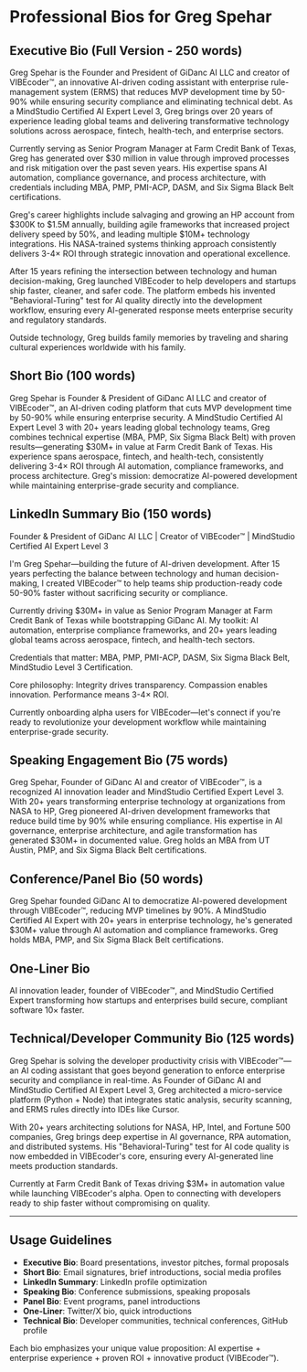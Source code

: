 # Professional Bios for Greg Spehar

## Executive Bio (Full Version - 250 words)

Greg Spehar is the Founder and President of GiDanc AI LLC and creator of VIBEcoder™, an innovative AI-driven coding assistant with enterprise rule-management system (ERMS) that reduces MVP development time by 50-90% while ensuring security compliance and eliminating technical debt. As a MindStudio Certified AI Expert Level 3, Greg brings over 20 years of experience leading global teams and delivering transformative technology solutions across aerospace, fintech, health-tech, and enterprise sectors.

Currently serving as Senior Program Manager at Farm Credit Bank of Texas, Greg has generated over $30 million in value through improved processes and risk mitigation over the past seven years. His expertise spans AI automation, compliance governance, and process architecture, with credentials including MBA, PMP, PMI-ACP, DASM, and Six Sigma Black Belt certifications.

Greg's career highlights include salvaging and growing an HP account from $300K to $1.5M annually, building agile frameworks that increased project delivery speed by 50%, and leading multiple $10M+ technology integrations. His NASA-trained systems thinking approach consistently delivers 3-4× ROI through strategic innovation and operational excellence.

After 15 years refining the intersection between technology and human decision-making, Greg launched VIBEcoder to help developers and startups ship faster, cleaner, and safer code. The platform embeds his invented "Behavioral-Turing" test for AI quality directly into the development workflow, ensuring every AI-generated response meets enterprise security and regulatory standards.

Outside technology, Greg builds family memories by traveling and sharing cultural experiences worldwide with his family.

## Short Bio (100 words)

Greg Spehar is Founder & President of GiDanc AI LLC and creator of VIBEcoder™, an AI-driven coding platform that cuts MVP development time by 50-90% while ensuring enterprise security. A MindStudio Certified AI Expert Level 3 with 20+ years leading global technology teams, Greg combines technical expertise (MBA, PMP, Six Sigma Black Belt) with proven results—generating $30M+ in value at Farm Credit Bank of Texas. His experience spans aerospace, fintech, and health-tech, consistently delivering 3-4× ROI through AI automation, compliance frameworks, and process architecture. Greg's mission: democratize AI-powered development while maintaining enterprise-grade security and compliance.

## LinkedIn Summary Bio (150 words)

Founder & President of GiDanc AI LLC | Creator of VIBEcoder™ | MindStudio Certified AI Expert Level 3

I'm Greg Spehar—building the future of AI-driven development. After 15 years perfecting the balance between technology and human decision-making, I created VIBEcoder™ to help teams ship production-ready code 50-90% faster without sacrificing security or compliance.

Currently driving $30M+ in value as Senior Program Manager at Farm Credit Bank of Texas while bootstrapping GiDanc AI. My toolkit: AI automation, enterprise compliance frameworks, and 20+ years leading global teams across aerospace, fintech, and health-tech sectors.

Credentials that matter: MBA, PMP, PMI-ACP, DASM, Six Sigma Black Belt, MindStudio Level 3 Certification.

Core philosophy: Integrity drives transparency. Compassion enables innovation. Performance means 3-4× ROI.

Currently onboarding alpha users for VIBEcoder—let's connect if you're ready to revolutionize your development workflow while maintaining enterprise-grade security.

## Speaking Engagement Bio (75 words)

Greg Spehar, Founder of GiDanc AI and creator of VIBEcoder™, is a recognized AI innovation leader and MindStudio Certified Expert Level 3. With 20+ years transforming enterprise technology at organizations from NASA to HP, Greg pioneered AI-driven development frameworks that reduce build time by 90% while ensuring compliance. His expertise in AI governance, enterprise architecture, and agile transformation has generated $30M+ in documented value. Greg holds an MBA from UT Austin, PMP, and Six Sigma Black Belt certifications.

## Conference/Panel Bio (50 words)

Greg Spehar founded GiDanc AI to democratize AI-powered development through VIBEcoder™, reducing MVP timelines by 90%. A MindStudio Certified AI Expert with 20+ years in enterprise technology, he's generated $30M+ value through AI automation and compliance frameworks. Greg holds MBA, PMP, and Six Sigma Black Belt certifications.

## One-Liner Bio

AI innovation leader, founder of VIBEcoder™, and MindStudio Certified Expert transforming how startups and enterprises build secure, compliant software 10× faster.

## Technical/Developer Community Bio (125 words)

Greg Spehar is solving the developer productivity crisis with VIBEcoder™—an AI coding assistant that goes beyond generation to enforce enterprise security and compliance in real-time. As Founder of GiDanc AI and MindStudio Certified AI Expert Level 3, Greg architected a micro-service platform (Python + Node) that integrates static analysis, security scanning, and ERMS rules directly into IDEs like Cursor.

With 20+ years architecting solutions for NASA, HP, Intel, and Fortune 500 companies, Greg brings deep expertise in AI governance, RPA automation, and distributed systems. His "Behavioral-Turing" test for AI code quality is now embedded in VIBEcoder's core, ensuring every AI-generated line meets production standards.

Currently at Farm Credit Bank of Texas driving $3M+ in automation value while launching VIBEcoder's alpha. Open to connecting with developers ready to ship faster without compromising on quality.

---

## Usage Guidelines

- **Executive Bio**: Board presentations, investor pitches, formal proposals
- **Short Bio**: Email signatures, brief introductions, social media profiles  
- **LinkedIn Summary**: LinkedIn profile optimization
- **Speaking Bio**: Conference submissions, speaking proposals
- **Panel Bio**: Event programs, panel introductions
- **One-Liner**: Twitter/X bio, quick introductions
- **Technical Bio**: Developer communities, technical conferences, GitHub profile

Each bio emphasizes your unique value proposition: AI expertise + enterprise experience + proven ROI + innovative product (VIBEcoder™).
